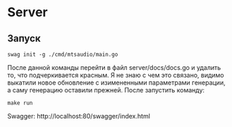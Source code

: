 # Server
## Запуск
```
swag init -g ./cmd/mtsaudio/main.go
```
После данной команды перейти в файл server/docs/docs.go и удалить то, что подчеркивается красным.
Я не знаю с чем это связано, видимо выкатили новое обновление с изимененными параметрами генерации, а саму генерацию оставили прежней.
После запустить команду:
```
make run
```

Swagger: http://localhost:80/swagger/index.html